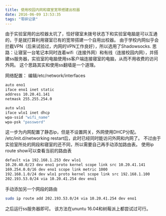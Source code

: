 ```yaml
---
title: 使用校园内网和寝室宽带搭建出校器
date: 2016-06-09 13:53:35
tags: "零碎记录"
---
```

由于实验室用的出校器太坑了，恰好寝室未拨号状态下和实验室电脑是可以互通的，于是就打算利用寝室已有的宽带搭建一个自用出校器。
由于学校内网似乎会拦截VPN（后来试验过，内网的VPN工作良好），所以选用了Shadowsocks.
思路：让寝室一台笔记本同时连着wifi（连接外网）和有线（连接校园内网），并搭建ss服务器，实验室的电脑使用ss客户端连接寝室的电脑，从而不用收费的访问外网。
这个思路其实和使用ss翻墙是一个道理。
<!-- more -->
网络配置：
编辑/etc/network/interfaces
```bash
auto eno1
iface eno1 inet static
address 10.20.41.141
netmask 255.255.254.0

auto wlo1
iface wlo1 inet dhcp
wpa-ssid "wifi_name"
wpa-psk "password"
```
这一步为内网配置了静态ip，但是不设置网关，外网使用DHCP分配。
/etc/init.d/networking  restart后，此时已经同时能访问外网和内网了。
不过由于实验室所处的网段和寝室的还不同，所以需要自己再手动添加路由表。
使用ip route show可以查看当前的路由表
```bash
default via 192.168.1.253 dev wlo1
10.20.40.0/23 dev eno1 proto kernel scope link src 10.20.41.141
169.254.0.0/16 dev eno1 scope link metric 1000
192.168.1.0/24 dev wlo1 proto kernel scope link src 192.168.1.100
202.193.53.0/24 via 10.20.41.254 dev eno1
```
手动添加另一个网段的路由
```bash
sudo ip route add 202.193.53.0/24 via 10.20.41.254 dev eno1
```
之后运行ss服务器即可。
该方法在ununtu 16.04和树莓派上都尝试过可行。
